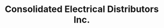 ---
title: "Consolidated Electrical Distributors Inc."
url: /flagstaff/consolidated-electrical-distributors-inc/
shop: electrical
---
